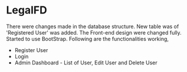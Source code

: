 # LegalFD

There were changes made in the database structure. New table was of 'Registered User' was added. 
The Front-end design were changed fully. Started to use BootStrap. 
Following are the functionalities working,
- Register User
- Login
- Admin Dashboard - List of User, Edit User and Delete User
